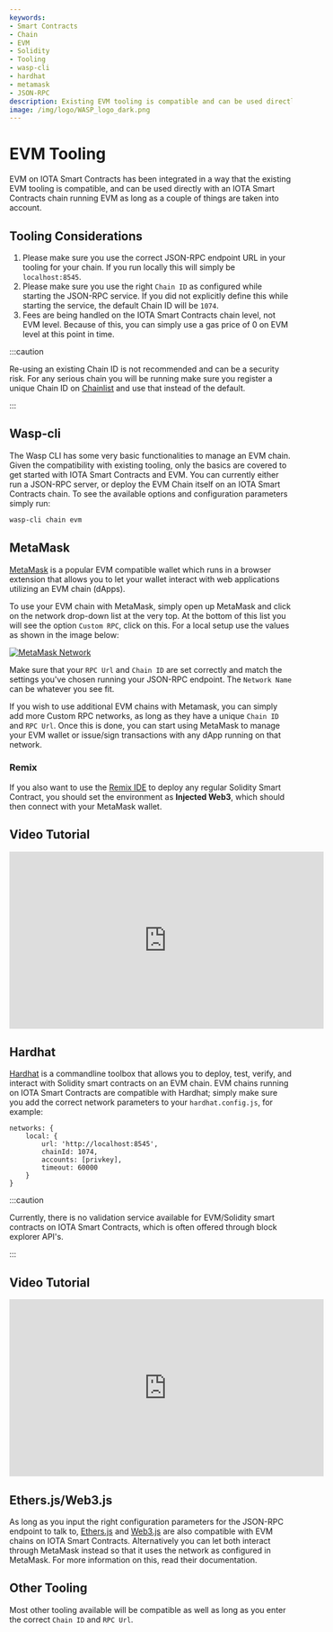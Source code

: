 ```yaml
---
keywords:
- Smart Contracts
- Chain
- EVM
- Solidity
- Tooling
- wasp-cli
- hardhat
- metamask
- JSON-RPC
description: Existing EVM tooling is compatible and can be used directly with an IOTA Smart Contracts chain running EVM. You can configure hardhat, metamask, remix, Ether.js and Web3.js among others.
image: /img/logo/WASP_logo_dark.png
---
```

# EVM Tooling

EVM on IOTA Smart Contracts has been integrated in a way that the existing EVM tooling is compatible, and can be used directly with an IOTA Smart Contracts chain running EVM as long as a couple of things are taken into account.

## Tooling Considerations

 1. Please make sure you use the correct JSON-RPC endpoint URL in your tooling for your chain. If you run locally this will simply be `localhost:8545`.
 2. Please make sure you use the right `Chain ID` as configured while starting the JSON-RPC service. If you did not explicitly define this while starting the service, the default Chain ID will be `1074`. 
 3. Fees are being handled on the IOTA Smart Contracts chain level, not EVM level. Because of this, you can simply use a gas price of 0 on EVM level at this point in time.

:::caution

Re-using an existing Chain ID is not recommended and can be a security risk. For any serious chain you will be running make sure you register a unique Chain ID on [Chainlist](https://chainlist.org/) and use that instead of the default.

:::

## Wasp-cli

The Wasp CLI has some very basic functionalities to manage an EVM chain. Given the compatibility with existing tooling, only the basics are covered to get started with IOTA Smart Contracts and EVM. You can currently either run a JSON-RPC server, or deploy the EVM Chain itself on an IOTA Smart Contracts chain. To see the available options and configuration parameters simply run:

```bash
wasp-cli chain evm
```

## MetaMask

[MetaMask](https://metamask.io/) is a popular EVM compatible wallet which runs in a browser extension that allows you to let your wallet interact with web applications utilizing an EVM chain (dApps). 

To use your EVM chain with MetaMask, simply open up MetaMask and click on the network drop-down list at the very top. At the bottom of this list you will see the option `Custom RPC`, click on this. For a local setup use the values as shown in the image below:

[![MetaMask Network](/img/metamask_network.png)](/img/metamask_network.png)

Make sure that your `RPC Url` and `Chain ID` are set correctly and match the settings you've chosen running your JSON-RPC endpoint. The `Network Name` can be whatever you see fit.

If you wish to use additional EVM chains with Metamask, you can simply add more Custom RPC networks, as long as they have a unique `Chain ID` and `RPC Url`. Once this is done, you can start using MetaMask to manage your EVM wallet or issue/sign transactions with any dApp running on that network. 

### Remix 

If you also want to use the [Remix IDE](https://remix.ethereum.org/) to deploy any regular Solidity Smart Contract, you should set the environment as **Injected Web3**, which should then connect with your MetaMask wallet.

## Video Tutorial

<iframe width="560" height="315" src="https://www.youtube.com/embed/yOyl30LQfac" title="Deploy Solidity Contract via Remix + Metamask" frameborder="0" allow="accelerometer; autoplay; clipboard-write; encrypted-media; gyroscope; picture-in-picture" allowfullscreen></iframe>

## Hardhat

[Hardhat](https://hardhat.org/) is a commandline toolbox that allows you to deploy, test, verify, and interact with Solidity smart contracts on an EVM chain. EVM chains running on IOTA Smart Contracts are compatible with Hardhat; simply make sure you add the correct network parameters to your `hardhat.config.js`, for example:

```javascript=
networks: {
    local: {
        url: 'http://localhost:8545',
        chainId: 1074,
        accounts: [privkey],
        timeout: 60000
    }
}
```

:::caution

Currently, there is no validation service available for EVM/Solidity smart contracts on IOTA Smart Contracts, which is often offered through block explorer API's.

:::

## Video Tutorial

<iframe width="560" height="315" src="https://www.youtube.com/embed/zfc4ENTQkDE" title="Deploy Solidity Contracts with Hardhat" frameborder="0" allow="accelerometer; autoplay; clipboard-write; encrypted-media; gyroscope; picture-in-picture" allowfullscreen></iframe>


## Ethers.js/Web3.js

As long as you input the right configuration parameters for the JSON-RPC endpoint to talk to, [Ethers.js](https://docs.ethers.io/) and [Web3.js](https://web3js.readthedocs.io/) are also compatible with EVM chains on IOTA Smart Contracts. Alternatively you can let both interact through MetaMask instead so that it uses the network as configured in MetaMask. For more information on this, read their documentation.

## Other Tooling

Most other tooling available will be compatible as well as long as you enter the correct `Chain ID` and `RPC Url`. 
